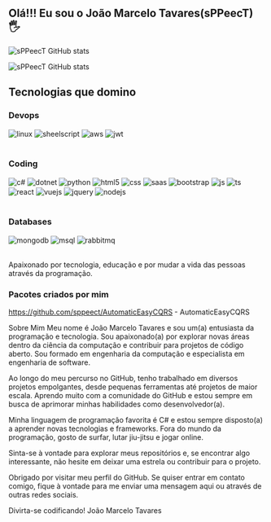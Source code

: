 ## Olá!!! Eu sou o João Marcelo Tavares(sPPeecT) 🖐️

![sPPeecT GitHub stats](https://github-readme-stats.vercel.app/api?username=sppeect&show_icons=true&theme=dark&count_private=true)

![sPPeecT GitHub stats](https://github-readme-stats.vercel.app/api/top-langs/?username=sppeect&layout=compact&theme=dark&count_private=true)

## Tecnologias que domino
### Devops
<div style="display: inline_block">
  <img align="center" alt="linux" src="https://img.shields.io/badge/Linux-FCC624?style=for-the-badge&logo=linux&logoColor=white" />
  <img align="center" alt="sheelscript" src="https://img.shields.io/badge/Shell_Script-121011?style=for-the-badge&logo=gnu-bash&logoColor=white" />
  <img align="center" alt="aws" src="https://img.shields.io/badge/Amazon_AWS-232F3E?style=for-the-badge&logo=amazon-aws&logoColor=white" />
  <img align="center" alt="jwt" src="https://img.shields.io/badge/json%20web%20tokens-323330?style=for-the-badge&logo=json-web-tokens&logoColor=white" />
</div><br/>

### Coding
<div style="display: inline_block">
  <img align="center" alt="c#" src="https://img.shields.io/badge/C%23-239120?style=for-the-badge&logo=c-sharp&logoColor=white" />
  <img align="center" alt="dotnet" src="https://img.shields.io/badge/.NET-5C2D91?style=for-the-badge&logo=.net&logoColor=white" />
  <img align="center" alt="python" src="https://img.shields.io/badge/Python-3776AB?style=for-the-badge&logo=python&logoColor=white" />
  <img align="center" alt="html5" src="https://img.shields.io/badge/HTML5-E34F26?style=for-the-badge&logo=html5&logoColor=white" />
  <img align="center" alt="css" src="https://img.shields.io/badge/CSS3-1572B6?style=for-the-badge&logo=css3&logoColor=white" />
  <img align="center" alt="saas" src="https://img.shields.io/badge/Sass-CC6699?style=for-the-badge&logo=sass&logoColor=white" />
  <img align="center" alt="bootstrap" src="https://img.shields.io/badge/Bootstrap-563D7C?style=for-the-badge&logo=bootstrap&logoColor=white" />
  <img align="center" alt="js" src="https://img.shields.io/badge/JavaScript-F7DF1E?style=for-the-badge&logo=javascript&logoColor=white" />
  <img align="center" alt="ts" src="https://img.shields.io/badge/TypeScript-007ACC?style=for-the-badge&logo=typescript&logoColor=white" />
  <img align="center" alt="react" src="https://img.shields.io/badge/React-20232A?style=for-the-badge&logo=react&logoColor=white" />
  <img align="center" alt="vuejs" src="https://img.shields.io/badge/Vue.js-35495E?style=for-the-badge&logo=vue.js&logoColor=white" />
  <img align="center" alt="jquery" src="https://img.shields.io/badge/jQuery-0769AD?style=for-the-badge&logo=jquery&logoColor=white" />
  <img align="center" alt="nodejs" src="https://img.shields.io/badge/Node.js-43853D?style=for-the-badge&logo=node.js&logoColor=white" />
</div><br/>


### Databases
<div style="display: inline_block">
  <img align="center" alt="mongodb" src="https://img.shields.io/badge/MongoDB-4EA94B?style=for-the-badge&logo=mongodb&logoColor=white" />
  <img align="center" alt="msql" src="https://img.shields.io/badge/Microsoft%20SQL%20Server-CC2927?style=for-the-badge&logo=microsoft%20sql%20server&logoColor=white" />
  <img align="center" alt="rabbitmq" src="https://img.shields.io/badge/rabbitmq-%23FF6600.svg?&style=for-the-badge&logo=rabbitmq&logoColor=white" />
</div><br/>



Apaixonado por tecnologia, educação e por mudar a vida das pessoas através da programação.

### Pacotes criados por mim

https://github.com/sppeect/AutomaticEasyCQRS - AutomaticEasyCQRS

Sobre Mim
Meu nome é João Marcelo Tavares e sou um(a) entusiasta da programação e tecnologia. Sou apaixonado(a) por explorar novas áreas dentro da ciência da computação e contribuir para projetos de código aberto.
Sou formado em engenharia da computação e especialista em engenharia de software.

Ao longo do meu percurso no GitHub, tenho trabalhado em diversos projetos empolgantes, desde pequenas ferramentas até projetos de maior escala. Aprendo muito com a comunidade do GitHub e estou sempre em busca de aprimorar minhas habilidades como desenvolvedor(a).

Minha linguagem de programação favorita é C# e estou sempre disposto(a) a aprender novas tecnologias e frameworks.
Fora do mundo da programação, gosto de surfar, lutar jiu-jitsu e jogar online.

Sinta-se à vontade para explorar meus repositórios e, se encontrar algo interessante, não hesite em deixar uma estrela ou contribuir para o projeto.

Obrigado por visitar meu perfil do GitHub. Se quiser entrar em contato comigo, fique à vontade para me enviar uma mensagem aqui ou através de outras redes sociais.

Divirta-se codificando!
João Marcelo Tavares
